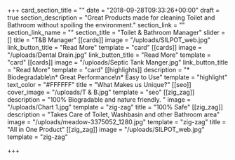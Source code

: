 +++
card_section_title = ""
date = "2018-09-28T09:33:26+00:00"
draft = true
section_description = "Great Products made for cleaning Toilet and Bathroom without spoiling the environment."
section_link = ""
section_link_name = ""
section_title = "Toilet & Bathroom Manager"
slider = []
title = "T&B Manager"
[[cards]]
image = "/uploads/SILPOT_web.jpg"
link_button_title = "Read More"
template = "card"
[[cards]]
image = "/uploads/Dental Drain.jpg"
link_button_title = "Read More"
template = "card"
[[cards]]
image = "/uploads/Septic Tank Manger.jpg"
link_button_title = "Read More"
template = "card"
[[highlights]]
description = "* Biodegradable\n* Great Performance\n* Easy to Use"
template = "highlight"
text_color = "#FFFFFF"
title = "What Makes us Unique?"
[[seo]]
cover_image = "/uploads/T & B.jpg"
template = "seo"
[[zig_zag]]
description = "100% Biogradable and nature friendly. "
image = "/uploads/Chart 1.jpg"
template = "zig-zag"
title = "100% Safe"
[[zig_zag]]
description = "Takes Care of Toilet, Washbasin and other Bathroom area"
image = "/uploads/meadow-3375052_1280.jpg"
template = "zig-zag"
title = "All in One Product"
[[zig_zag]]
image = "/uploads/SILPOT_web.jpg"
template = "zig-zag"

+++
